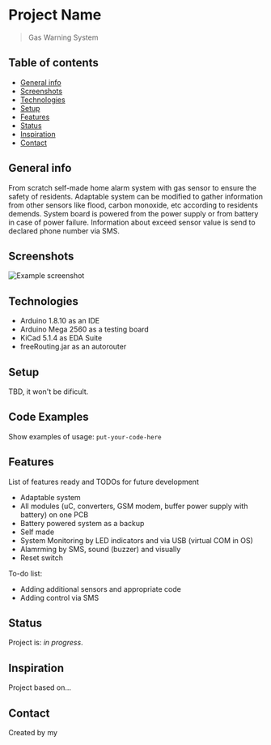 # Project Name
> Gas Warning System

## Table of contents
* [General info](#general-info)
* [Screenshots](#screenshots)
* [Technologies](#technologies)
* [Setup](#setup)
* [Features](#features)
* [Status](#status)
* [Inspiration](#inspiration)
* [Contact](#contact)

## General info
From scratch self-made home alarm system with gas sensor to ensure the safety of residents.
Adaptable system can be modified to gather information from other sensors like flood, carbon monoxide, etc according to residents demends.
System board is powered from the power supply or from battery in case of power failure.
Information about exceed sensor value is send to declared phone number via SMS.

## Screenshots
![Example screenshot](./img/screenshot.png)

## Technologies
* Arduino 1.8.10 as an IDE
* Arduino Mega 2560 as a testing board
* KiCad 5.1.4 as EDA Suite
* freeRouting.jar as an autorouter

## Setup
TBD, it won't be dificult.

## Code Examples
Show examples of usage:
`put-your-code-here`

## Features
List of features ready and TODOs for future development
* Adaptable system
* All modules (uC, converters, GSM modem, buffer power supply with battery) on one PCB
* Battery powered system as a backup
* Self made
* System Monitoring by LED indicators and via USB (virtual COM in OS)
* Alamrming by SMS, sound (buzzer) and visually
* Reset switch 

To-do list:
* Adding additional sensors and appropriate code
* Adding control via SMS

## Status
Project is: _in progress_.

## Inspiration
Project based on...

## Contact
Created by my
